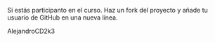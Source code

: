 Si estás participanto en el curso. Haz un fork del proyecto
y añade tu usuario de GitHub en una nueva línea.

AlejandroCD2k3